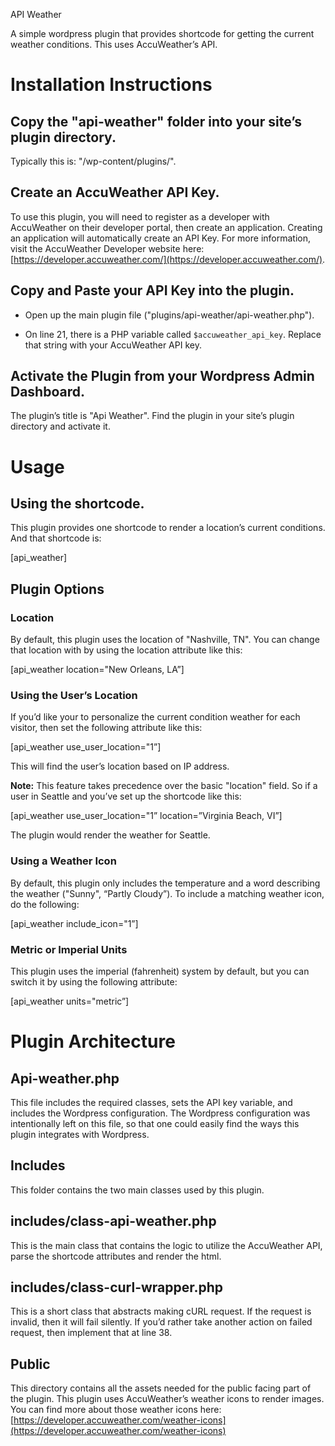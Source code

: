 API Weather

A simple wordpress plugin that provides shortcode for getting the current weather conditions. This uses AccuWeather’s API. 

# Installation Instructions

## Copy the "api-weather" folder into your site’s plugin directory.

Typically this is: "/wp-content/plugins/".

## Create an AccuWeather API Key.

To use this plugin, you will need to register as a developer with AccuWeather on their developer portal, then create an application. Creating an application will automatically create an API Key. For more information, visit the AccuWeather Developer website here: [https://developer.accuweather.com/](https://developer.accuweather.com/).

## Copy and Paste your API Key into the plugin. 

* Open up the main plugin file ("plugins/api-weather/api-weather.php").

* On line 21, there is a PHP variable called ```$accuweather_api_key```.  Replace that string with your AccuWeather API key. 

## Activate the Plugin from your Wordpress Admin Dashboard.

The plugin’s title is "Api Weather". Find the plugin in your site’s plugin directory and activate it. 

# Usage

## Using the shortcode.

This plugin provides one shortcode to render a location’s current conditions. And that shortcode is:

[api_weather]

## Plugin Options

### Location

By default, this plugin uses the location of "Nashville, TN". You can change that location with by using the location attribute like this:

[api_weather location="New Orleans, LA”]

### Using the User’s Location

If you’d like your to personalize the current condition weather for each visitor, then set the following attribute like this:

[api_weather use_user_location="1”]

This will find the user’s location based on IP address.  

**Note:** This feature takes precedence over the basic "location" field. So if a user in Seattle and you’ve set up the shortcode like this:  

[api_weather use_user_location="1” location=”Virginia Beach, VI”]

The plugin would render the weather for Seattle.

### Using a Weather Icon

By default, this plugin only includes the temperature and a word describing the weather ("Sunny", “Partly Cloudy”).  To include a matching weather icon, do the following:

[api_weather include_icon="1”]

### Metric or Imperial Units

This plugin uses the imperial (fahrenheit) system by default, but you can switch it by using the following attribute:

[api_weather units="metric”]

# Plugin Architecture

## Api-weather.php

This file includes the required classes, sets the API key variable, and includes the Wordpress configuration.  The Wordpress configuration was intentionally left on this file, so that one could easily find the ways this plugin integrates with Wordpress.

## Includes

This folder contains the two main classes used by this plugin.

## includes/class-api-weather.php

This is the main class that contains the logic to utilize the AccuWeather API, parse the shortcode attributes and render the html.

## includes/class-curl-wrapper.php

This is a short class that abstracts making cURL request. If the request is invalid, then it will fail silently. If you’d rather take another action on failed request, then implement that at line 38. 

## Public

This directory contains all the assets needed for the public facing part of the plugin.  This plugin uses AccuWeather’s weather icons to render images. You can find more about those weather icons here: [https://developer.accuweather.com/weather-icons](https://developer.accuweather.com/weather-icons)

